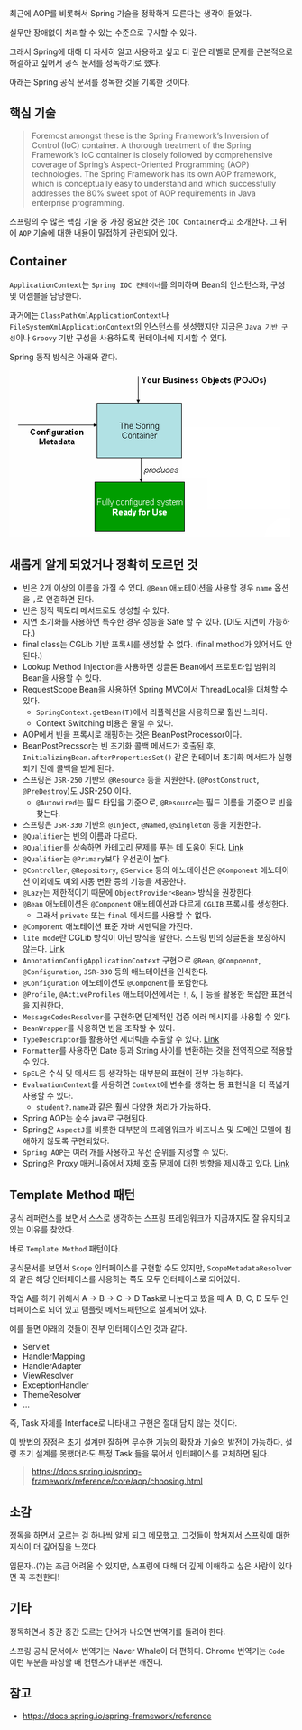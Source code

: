 최근에 AOP를 비롯해서 Spring 기술을 정확하게 모른다는 생각이 들었다.

실무만 장애없이 처리할 수 있는 수준으로 구사할 수 있다.

그래서 Spring에 대해 더 자세히 알고 사용하고 싶고 더 깊은 레벨로 문제를 근본적으로 해결하고 싶어서 공식 문서를 정독하기로 했다.

아래는 Spring 공식 문서를 정독한 것을 기록한 것이다.

## 핵심 기술

> Foremost amongst these is the Spring Framework’s Inversion of Control (IoC) container. A thorough treatment of the Spring Framework’s IoC container is closely followed by comprehensive coverage of Spring’s Aspect-Oriented Programming (AOP) technologies. The Spring Framework has its own AOP framework, which is conceptually easy to understand and which successfully addresses the 80% sweet spot of AOP requirements in Java enterprise programming.

스프링의 수 많은 핵심 기술 중 가장 중요한 것은 `IOC Container`라고 소개한다. 그 뒤에 `AOP` 기술에 대한 내용이 밀접하게 관련되어 있다.

## Container

`ApplicationContext`는 `Spring IOC 컨테이너`를 의미하며 Bean의 인스턴스화, 구성 및 어셈블을 담당한다.

과거에는 `ClassPathXmlApplicationContext`나 `FileSystemXmlApplicationContext`의 인스턴스를 생성했지만 지금은 `Java 기반 구성`이나 `Groovy` 기반 구성을 사용하도록 컨테이너에 지시할 수 있다.

Spring 동작 방식은 아래와 같다.

![img.png](img.png)

## 새롭게 알게 되었거나 정확히 모르던 것

- 빈은 2개 이상의 이름을 가질 수 있다. `@Bean` 애노테이션을 사용할 경우 `name` 옵션을 `,`로 연결하면 된다.
- 빈은 정적 팩토리 메서드로도 생성할 수 있다.
- 지연 초기화를 사용하면 특수한 경우 성능을 Safe 할 수 있다. (DI도 지연이 가능하다.)
- final class는 CGLib 기반 프록시를 생성할 수 없다. (final method가 있어서도 안된다.)
- Lookup Method Injection을 사용하면 싱글톤 Bean에서 프로토타입 범위의 Bean을 사용할 수 있다.
- RequestScope Bean을 사용하면 Spring MVC에서 ThreadLocal을 대체할 수 있다.
  - `SpringContext.getBean(T)`에서 리플렉션을 사용하므로 훨씬 느리다. 
  - Context Switching 비용은 줄일 수 있다.
- AOP에서 빈을 프록시로 래핑하는 것은 BeanPostProcessor이다.
- BeanPostPrecssor는 빈 초기화 콜백 메서드가 호출된 후, `InitializingBean.afterPropertiesSet()` 같은 컨테이너 초기화 메서드가 실행되기 전에 콜백을 받게 된다.
- 스프링은 `JSR-250` 기반의 `@Resource` 등을 지원한다. (`@PostConstruct`, `@PreDestroy`)도 JSR-250 이다.
  - `@Autowired`는 필드 타입을 기준으로, `@Resource`는 필드 이름을 기준으로 빈을 찾는다.
- 스프링은 `JSR-330` 기반의 `@Inject`, `@Named`, `@Singleton` 등을 지원한다.
- `@Qualifier`는 빈의 이름과 다르다.
- `@Qualifier`를 상속하면 카테고리 문제를 푸는 데 도움이 된다. [Link](https://docs.spring.io/spring-framework/reference/core/beans/annotation-config/autowired-qualifiers.html)
- `@Qualifier`는 `@Primary`보다 우선권이 높다.
- `@Controller`, `@Repository`, `@Service` 등의 애노테이션은 `@Component` 애노테이션 이외에도 예외 자동 변환 등의 기능을 제공한다.
- `@Lazy`는 제한적이기 때문에 `ObjectProvider<Bean>` 방식을 권장한다.
- `@Bean` 애노테이션은 `@Component` 애노테이션과 다르게 `CGLIB` 프록시를 생성한다.
  - 그래서 `private` 또는 `final` 메서드를 사용할 수 없다.
- `@Component` 애노테이션 표준 자바 시멘틱을 가진다.
- `lite mode`란 CGLib 방식이 아닌 방식을 말한다. 스프링 빈의 싱글톤을 보장하지 않는다. [Link](https://hyojabal.tistory.com/25)
- `AnnotationConfigApplicationContext` 구현으로 `@Bean`, `@Compoennt`, `@Configuration`, `JSR-330` 등의 애노테이션을 인식한다.
- `@Configuration` 애노테이션도 `@Component`를 포함한다.
- `@Profile`, `@ActiveProfiles` 애노테이션에서는 `!`, `&`, `|` 등을 활용한 복잡한 표현식을 지원한다.
- `MessageCodesResolver`를  구현하면 단계적인 검증 에러 메시지를 사용할 수 있다.
- `BeanWrapper`를 사용하면 빈을 조작할 수 있다.
- `TypeDescriptor`를 활용하면 제너릭을 추출할 수 있다. [Link](https://docs.spring.io/spring-framework/reference/core/validation/convert.html)
- `Formatter`를 사용하면 Date 등과 String 사이를 변환하는 것을 전역적으로 적용할 수 있다.
- `SpEL`은 수식 및 메서드 등 생각하는 대부분의 표현이 전부 가능하다.
- `EvaluationContext`를 사용하면 `Context`에 변수를 생하는 등 표현식을 더 폭넓게 사용할 수 있다.
  - `student?.name`과 같은 훨씬 다양한 처리가 가능하다.
- Spring AOP는 순수 java로 구현된다.
- Spring은 `AspectJ`를 비롯한 대부분의 프레임워크가 비즈니스 및 도메인 모델에 침해하지 않도록 구현되었다.
- `Spring AOP`는 여러 개를 사용하고 우선 순위를 지정할 수 있다.
- Spring은 Proxy 매커니즘에서 자체 호출 문제에 대한 방향을 제시하고 있다. [Link](https://docs.spring.io/spring-framework/reference/core/aop/proxying.html)

## Template Method 패턴

공식 레퍼런스를 보면서 스스로 생각하는 스프링 프레임워크가 지금까지도 잘 유지되고 있는 이유를 찾았다.

바로 `Template Method` 패턴이다.

공식문서를 보면서 `Scope` 인터페이스를 구현할 수도 있지만, `ScopeMetadataResolver`와 같은 해당 인터페이스를 사용하는 쪽도 모두 인터페이스로 되어있다.

작업 A를 하기 위해서 A -> B -> C -> D Task로 나눈다고 봤을 때 A, B, C, D 모두 인터페이스로 되어 있고 템플릿 메서드패턴으로 설계되어 있다.

예를 들면 아래의 것들이 전부 인터페이스인 것과 같다.
- Servlet
- HandlerMapping
- HandlerAdapter
- ViewResolver
- ExceptionHandler
- ThemeResolver
- ...

즉, Task 자체를 Interface로 나타내고 구현은 절대 담지 않는 것이다.

이 방법의 장점은 초기 설계만 잘하면 무수한 기능의 확장과 기술의 발전이 가능하다. 설령 초기 설계를 못했더라도 특정 Task 들을 묶어서 인터페이스를 교체하면 된다.

> https://docs.spring.io/spring-framework/reference/core/aop/choosing.html

## 소감

정독을 하면서 모르는 걸 하나씩 알게 되고 메모했고, 그것들이 합쳐져서 스프링에 대한 지식이 더 깊어짐을 느꼈다.

입문자..(?)는 조금 어려울 수 있지만, 스프링에 대해 더 깊게 이해하고 싶은 사람이 있다면 꼭 추천한다!


## 기타

정독하면서 중간 중간 모르는 단어가 나오면 번역기를 돌려야 한다.

스프링 공식 문서에서 번역기는 Naver Whale이 더 편하다. Chrome 번역기는 `Code` 이런 부분을 파싱할 때 컨텐츠가 대부분 깨진다.

## 참고
- https://docs.spring.io/spring-framework/reference